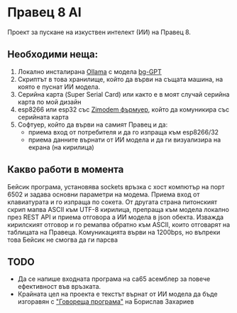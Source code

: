 # Правец 8 AI

Проект за пускане на изкуствен интелект (ИИ) на Правец 8.


## Необходими неща:

1. Локално инсталирана [Ollama](https://github.com/ollama/ollama) с модела [bg-GPT](https://ollama.com/tazarov/bg-gpt)
2. Скриптът в това хранилище, който да върви на същата машина, на която е пуснат ИИ модела.
3. Серийна карта (Super Serial Card) или както е в моят случай серийна карта по мой дизайн
4. esp8266 или esp32 със [Zimodem фърмуер](https://github.com/bozimmerman/Zimodem), който да комуникира със серийната карта
5. Софтуер, който да върви на самият Правец и да:
   - приема вход от потребителя и да го изпраща към esp8266/32
   - приема данните върнати от ИИ модела и да ги визуализира на екрана (на кирилица)


## Какво работи в момента
Бейсик програма, установява sockets връзка с хост компютър на порт 6502 и задава основни параметри на модема.
Приема вход от клавиатурата и го изпраща по сокета. От другата страна питонският скрип мапва ASCII към UTF-8 кирилица, препраща към модела локално през REST API и приема отговора а ИИ модела в json обекта. Изважда кирилският отговор и го ремапва обратно към ASCII, които отговарят на таблицата на Правеца.
Комуникацията върви на 1200bps, но въпреки това Бейсик не смогва да ги парсва


## TODO
 - Да се напише входната програма на ca65 асемблер за повече ефективност във връзката.
 - Крайната цел на проекта е текстът върнат от ИИ модела да бъде изгоравян с ["Говореща програма"](govor.dsk) на Борислав Захариев

